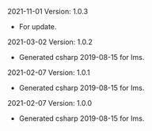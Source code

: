 2021-11-01 Version: 1.0.3
- For update.

2021-03-02 Version: 1.0.2
- Generated csharp 2019-08-15 for Ims.

2021-02-07 Version: 1.0.1
- Generated csharp 2019-08-15 for Ims.

2021-02-07 Version: 1.0.0
- Generated csharp 2019-08-15 for Ims.

